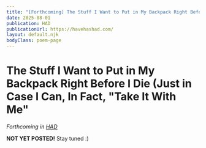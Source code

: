 ```yaml
---
title: "[Forthcoming] The Stuff I Want to Put in My Backpack Right Before I Die"
date: 2025-08-01
publication: HAD
publicationUrl: https://havehashad.com/
layout: default.njk
bodyClass: poem-page
---
```


<div class="poem-content">

<h1>The Stuff I Want to Put in My Backpack Right Before I Die (Just in Case I Can, In Fact, "Take It With Me"</h1>

*Forthcoming in [HAD](www.havehashad.com)*
 
**NOT YET POSTED!**
Stay tuned :)

</div>
